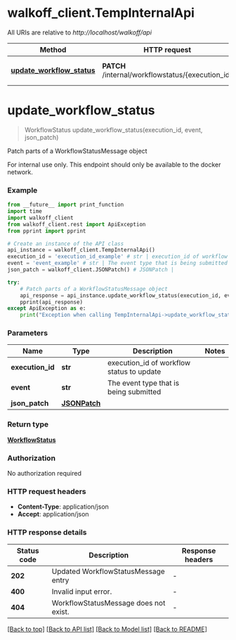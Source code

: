 # walkoff_client.TempInternalApi

All URIs are relative to *http://localhost/walkoff/api*

Method | HTTP request | Description
------------- | ------------- | -------------
[**update_workflow_status**](TempInternalApi.md#update_workflow_status) | **PATCH** /internal/workflowstatus/{execution_id} | Patch parts of a WorkflowStatusMessage object


# **update_workflow_status**
> WorkflowStatus update_workflow_status(execution_id, event, json_patch)

Patch parts of a WorkflowStatusMessage object

For internal use only. This endpoint should only be available to the docker network.

### Example

```python
from __future__ import print_function
import time
import walkoff_client
from walkoff_client.rest import ApiException
from pprint import pprint

# Create an instance of the API class
api_instance = walkoff_client.TempInternalApi()
execution_id = 'execution_id_example' # str | execution_id of workflow status to update
event = 'event_example' # str | The event type that is being submitted
json_patch = walkoff_client.JSONPatch() # JSONPatch | 

try:
    # Patch parts of a WorkflowStatusMessage object
    api_response = api_instance.update_workflow_status(execution_id, event, json_patch)
    pprint(api_response)
except ApiException as e:
    print("Exception when calling TempInternalApi->update_workflow_status: %s\n" % e)
```

### Parameters

Name | Type | Description  | Notes
------------- | ------------- | ------------- | -------------
 **execution_id** | **str**| execution_id of workflow status to update | 
 **event** | **str**| The event type that is being submitted | 
 **json_patch** | [**JSONPatch**](JSONPatch.md)|  | 

### Return type

[**WorkflowStatus**](WorkflowStatus.md)

### Authorization

No authorization required

### HTTP request headers

 - **Content-Type**: application/json
 - **Accept**: application/json

### HTTP response details
| Status code | Description | Response headers |
|-------------|-------------|------------------|
**202** | Updated WorkflowStatusMessage entry |  -  |
**400** | Invalid input error. |  -  |
**404** | WorkflowStatusMessage does not exist. |  -  |

[[Back to top]](#) [[Back to API list]](../README.md#documentation-for-api-endpoints) [[Back to Model list]](../README.md#documentation-for-models) [[Back to README]](../README.md)


